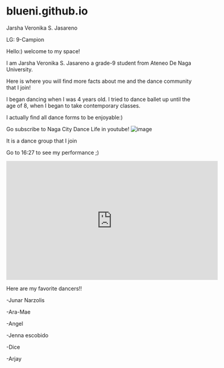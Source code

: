 # blueni.github.io
Jarsha Veronika S. Jasareno

LG: 9-Campion

Hello:)
welcome to my space!

I am Jarsha Veronika S. Jasareno a grade-9 student from Ateneo De Naga University.

Here is where you will find more facts about me and the dance community that I join! 
       

I began dancing when I was 4 years old. I tried to dance ballet up until the age of 8, when I began to take contemporary classes.


  I actually find all dance forms to be enjoyable:)

Go subscribe to Naga City Dance Life in youtube!
![image](https://user-images.githubusercontent.com/122416201/212783027-74b89634-f250-44f3-9f78-86d8483a2ccb.png)

It is a dance group that I join

Go to 16:27  to see my performance ;)
<iframe width="560" height="315" src="https://www.youtube.com/embed/sDwvw_YyJF8" title="YouTube video player" frameborder="0" allow="accelerometer; autoplay; clipboard-write; encrypted-media; gyroscope; picture-in-picture; web-share" allowfullscreen></iframe>

Here are my favorite dancers!!

-Junar Narzolis

-Ara-Mae 

-Angel 

-Jenna escobido

-Dice 

-Arjay

